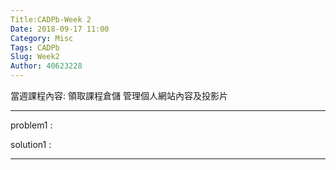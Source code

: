 ```yaml
---
Title:CADPb-Week 2
Date: 2018-09-17 11:00
Category: Misc
Tags: CADPb
Slug: Week2
Author: 40623228
---
```

當週課程內容:
領取課程倉儲
管理個人網站內容及投影片
<!-- PELICAN_END_SUMMARY -->
----
problem1 : 

solution1 : 

----





